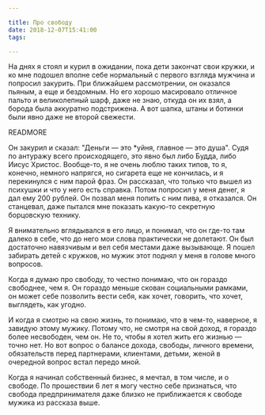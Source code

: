 ```yaml
---

title: Про свободу
date: 2018-12-07T15:41:00
tags: 

---
```


На днях я стоял и курил в ожидании, пока дети закончат свои кружки, и ко мне
подошел вполне себе нормальный с первого взгляда мужчина и попросил закурить.
При ближайшем рассмотрении, он оказался пьяным, а еще и бездомным. Но его
хорошо масировало отличное пальто и великолепный шарф, даже не знаю, откуда
он их взял, а борода была аккуратно подстрижена. А вот шапка, штаны и ботинки
были явно даже не второй свежести.

READMORE

Он закурил и сказал: "Деньги — это \*уйня, главное — это душа". Судя по антуражу всего происходящего, это явно был либо
Будда, либо Иисус Христос. Вообще-то, я не очень люблю таких типов, то я, конечно, немного напрягся, но сигарета еще не
кончилась, и я перекинулся с ним парой фраз. Он рассказал, что только что вышел из психушки и что у него есть справка.
Потом попросил у меня денег, я дал ему 200 рублей. Он позвал меня попить с ним пива, я отказался. Он станцевал, даже
пытался мне показать какую-то секретную борцовскую технику.

Я внимательно вглядывался в его лицо, и понимал, что он где-то там далеко в себе, что до него мои слова практически не
долетают. Он был достаточно навязчивым и вел себя местами даже вызывающе. Я пошел забирать детей с кружков, но мужик
этот поднял у меня в голове много вопросов.

Когда я думаю про свободу, то честно понимаю, что он гораздо свободнее, чем я. Он гораздо меньше скован социальными
рамками, он может себе позволить вести себя, как хочет, говорить, что хочет, выглядеть, как угодно.

И когда я смотрю на свою жизнь, то понимаю, что в чем-то, наверное, я завидую этому мужику. Потому что, не смотря на
свой доход, я гораздо более несвободен, чем он. Не то, чтобы я хотел жить его жизнью — точно нет. Но вот вопрос о
балансе дохода, свободы, личного времени, обязательств перед партнерами, клиентами, детьми, женой в очередной вопрос
встал передо мной.

Когда я начинал собственный бизнес, я мечтал, в том числе, и о свободе. По прошествии 6 лет я могу честно себе
признаться, что свобода предпринимателя даже близко не приближается к свободе мужика из рассказа выше.






